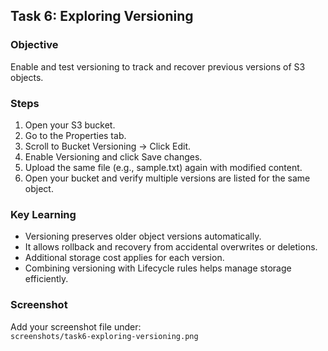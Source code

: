 ## **Task 6: Exploring Versioning**

### **Objective**
Enable and test versioning to track and recover previous versions of S3 objects.

### **Steps**
1. Open your S3 bucket.
2. Go to the Properties tab.
3. Scroll to Bucket Versioning → Click Edit.
4. Enable Versioning and click Save changes.
5. Upload the same file (e.g., sample.txt) again with modified content.
6. Open your bucket and verify multiple versions are listed for the same object.

### **Key Learning**
- Versioning preserves older object versions automatically.
- It allows rollback and recovery from accidental overwrites or deletions.
- Additional storage cost applies for each version.
- Combining versioning with Lifecycle rules helps manage storage efficiently.

### **Screenshot**
Add your screenshot file under:  
`screenshots/task6-exploring-versioning.png`